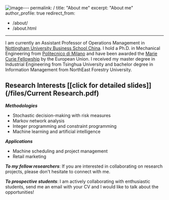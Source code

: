 ![image](https://github.com/Ranmanuyan/lei_liu.github.io/assets/61202919/677ffac1-ccd7-4fb1-baf7-eacef73a0a31)---
permalink: /
title: "About me"
excerpt: "About me"
author_profile: true
redirect_from: 
  - /about/
  - /about.html
---


I am currently an Assistant Professor of Operations Management in [Nottingham University Business School China](https://www.nottingham.edu.cn/en/business/home.aspx). 
I hold a Ph.D. in Mechanical Engineering from [Politecnico di Milano](https://www.polimi.it/en) and have been awarded the [Marie Curie Fellowship](https://www.digiman4-0.mek.dtu.dk/About-us/Who-are-we/ESRs) by the European Union. I received my master degree in Industrial Engineering from Tsinghua University and bachelor degree in Information Management from NorthEast Forestry University.

## Research Interests [\[click for detailed slides\]](/files/Current Research.pdf) 

***Methodologies***

* Stochastic decision-making with risk measures 
* Markov network analysis
* Integer programming and constraint programming
* Machine learning and artificial intelligence


***Applications***
* Machine scheduling and project management 
* Retail marketing





***To my fellow researchers***: If you are interested in collaborating on research projects, please don't hesitate to connect with me.

***To prospective students***: I am actively collaborating with enthusiastic students, send me an email with your CV and I would like to talk about the opportunities!
